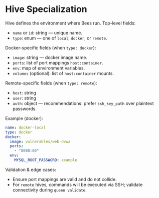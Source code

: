# Hive Specialization

Hive defines the environment where Bees run. Top-level fields:

- `name` or `id`: string — unique name.
- `type`: enum — one of `local`, `docker`, or `remote`.

Docker-specific fields (when `type: docker`):

- `image`: string — docker image name.
- `ports`: list of port mappings `host:container`.
- `env`: map of environment variables.
- `volumes` (optional): list of `host:container` mounts.

Remote-specific fields (when `type: remote`):

- `host`: string
- `user`: string
- `auth`: object — recommendations: prefer `ssh_key_path` over plaintext passwords.

Example (docker):

```yaml
name: docker-local
type: docker
docker:
  image: vulnerables/web-dvwa
  ports:
    - "8080:80"
  env:
    MYSQL_ROOT_PASSWORD: example
```

Validation & edge cases:

- Ensure port mappings are valid and do not collide.
- For `remote` hives, commands will be executed via SSH; validate connectivity during `queen validate`.
